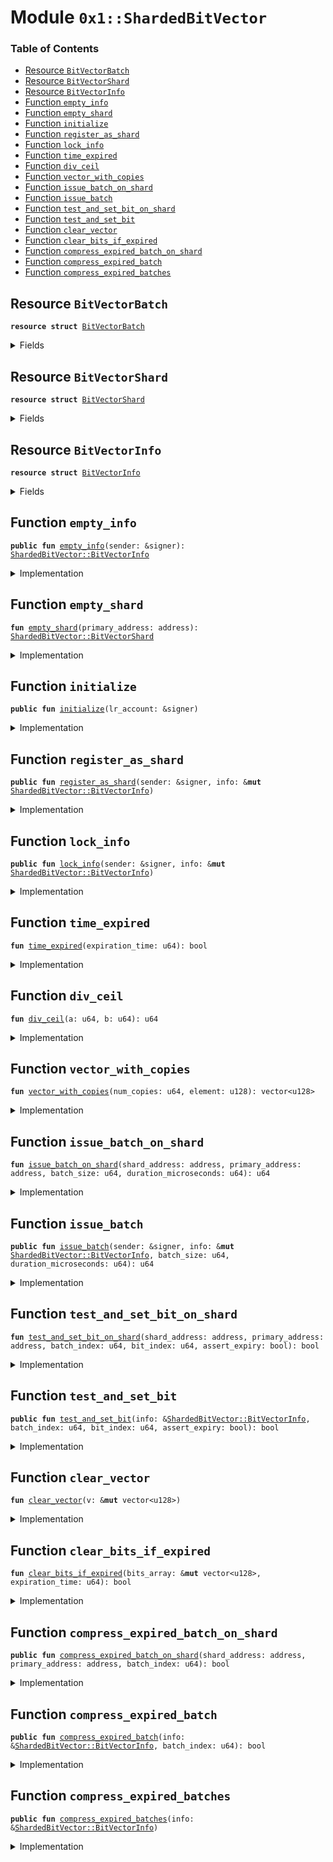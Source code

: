 
<a name="0x1_ShardedBitVector"></a>

# Module `0x1::ShardedBitVector`

### Table of Contents

-  [Resource `BitVectorBatch`](#0x1_ShardedBitVector_BitVectorBatch)
-  [Resource `BitVectorShard`](#0x1_ShardedBitVector_BitVectorShard)
-  [Resource `BitVectorInfo`](#0x1_ShardedBitVector_BitVectorInfo)
-  [Function `empty_info`](#0x1_ShardedBitVector_empty_info)
-  [Function `empty_shard`](#0x1_ShardedBitVector_empty_shard)
-  [Function `initialize`](#0x1_ShardedBitVector_initialize)
-  [Function `register_as_shard`](#0x1_ShardedBitVector_register_as_shard)
-  [Function `lock_info`](#0x1_ShardedBitVector_lock_info)
-  [Function `time_expired`](#0x1_ShardedBitVector_time_expired)
-  [Function `div_ceil`](#0x1_ShardedBitVector_div_ceil)
-  [Function `vector_with_copies`](#0x1_ShardedBitVector_vector_with_copies)
-  [Function `issue_batch_on_shard`](#0x1_ShardedBitVector_issue_batch_on_shard)
-  [Function `issue_batch`](#0x1_ShardedBitVector_issue_batch)
-  [Function `test_and_set_bit_on_shard`](#0x1_ShardedBitVector_test_and_set_bit_on_shard)
-  [Function `test_and_set_bit`](#0x1_ShardedBitVector_test_and_set_bit)
-  [Function `clear_vector`](#0x1_ShardedBitVector_clear_vector)
-  [Function `clear_bits_if_expired`](#0x1_ShardedBitVector_clear_bits_if_expired)
-  [Function `compress_expired_batch_on_shard`](#0x1_ShardedBitVector_compress_expired_batch_on_shard)
-  [Function `compress_expired_batch`](#0x1_ShardedBitVector_compress_expired_batch)
-  [Function `compress_expired_batches`](#0x1_ShardedBitVector_compress_expired_batches)



<a name="0x1_ShardedBitVector_BitVectorBatch"></a>

## Resource `BitVectorBatch`



<pre><code><b>resource</b> <b>struct</b> <a href="#0x1_ShardedBitVector_BitVectorBatch">BitVectorBatch</a>
</code></pre>



<details>
<summary>Fields</summary>


<dl>
<dt>

<code>boxed_bits: vector&lt;u128&gt;</code>
</dt>
<dd>

</dd>
<dt>

<code>expiration_time: u64</code>
</dt>
<dd>

</dd>
</dl>


</details>

<a name="0x1_ShardedBitVector_BitVectorShard"></a>

## Resource `BitVectorShard`



<pre><code><b>resource</b> <b>struct</b> <a href="#0x1_ShardedBitVector_BitVectorShard">BitVectorShard</a>
</code></pre>



<details>
<summary>Fields</summary>


<dl>
<dt>

<code>primary: address</code>
</dt>
<dd>

</dd>
<dt>

<code>batches: vector&lt;<a href="#0x1_ShardedBitVector_BitVectorBatch">ShardedBitVector::BitVectorBatch</a>&gt;</code>
</dt>
<dd>

</dd>
</dl>


</details>

<a name="0x1_ShardedBitVector_BitVectorInfo"></a>

## Resource `BitVectorInfo`



<pre><code><b>resource</b> <b>struct</b> <a href="#0x1_ShardedBitVector_BitVectorInfo">BitVectorInfo</a>
</code></pre>



<details>
<summary>Fields</summary>


<dl>
<dt>

<code>primary: address</code>
</dt>
<dd>

</dd>
<dt>

<code>locked: bool</code>
</dt>
<dd>

</dd>
<dt>

<code>shards: vector&lt;address&gt;</code>
</dt>
<dd>

</dd>
<dt>

<code>num_shard_bits: vector&lt;u64&gt;</code>
</dt>
<dd>

</dd>
</dl>


</details>

<a name="0x1_ShardedBitVector_empty_info"></a>

## Function `empty_info`



<pre><code><b>public</b> <b>fun</b> <a href="#0x1_ShardedBitVector_empty_info">empty_info</a>(sender: &signer): <a href="#0x1_ShardedBitVector_BitVectorInfo">ShardedBitVector::BitVectorInfo</a>
</code></pre>



<details>
<summary>Implementation</summary>


<pre><code><b>public</b> <b>fun</b> <a href="#0x1_ShardedBitVector_empty_info">empty_info</a>(sender: &signer
): <a href="#0x1_ShardedBitVector_BitVectorInfo">BitVectorInfo</a> {
    <a href="#0x1_ShardedBitVector_BitVectorInfo">BitVectorInfo</a> {
        primary: <a href="Signer.md#0x1_Signer_address_of">Signer::address_of</a>(sender),

        locked: <b>false</b>,

        shards: <a href="Vector.md#0x1_Vector_empty">Vector::empty</a>(),
        // Size of this vector == number of batches
        num_shard_bits: <a href="Vector.md#0x1_Vector_empty">Vector::empty</a>(),
    }
}
</code></pre>



</details>

<a name="0x1_ShardedBitVector_empty_shard"></a>

## Function `empty_shard`



<pre><code><b>fun</b> <a href="#0x1_ShardedBitVector_empty_shard">empty_shard</a>(primary_address: address): <a href="#0x1_ShardedBitVector_BitVectorShard">ShardedBitVector::BitVectorShard</a>
</code></pre>



<details>
<summary>Implementation</summary>


<pre><code><b>fun</b> <a href="#0x1_ShardedBitVector_empty_shard">empty_shard</a>(primary_address: address
): <a href="#0x1_ShardedBitVector_BitVectorShard">BitVectorShard</a> {
    <a href="#0x1_ShardedBitVector_BitVectorShard">BitVectorShard</a> {
        primary: primary_address,
        batches: <a href="Vector.md#0x1_Vector_empty">Vector::empty</a>(),
    }
}
</code></pre>



</details>

<a name="0x1_ShardedBitVector_initialize"></a>

## Function `initialize`



<pre><code><b>public</b> <b>fun</b> <a href="#0x1_ShardedBitVector_initialize">initialize</a>(lr_account: &signer)
</code></pre>



<details>
<summary>Implementation</summary>


<pre><code><b>public</b> <b>fun</b> <a href="#0x1_ShardedBitVector_initialize">initialize</a>(lr_account: &signer) {
    move_to(lr_account, <a href="#0x1_ShardedBitVector_empty_info">empty_info</a>(lr_account));
    move_to(lr_account, <a href="#0x1_ShardedBitVector_empty_shard">empty_shard</a>(<a href="Signer.md#0x1_Signer_address_of">Signer::address_of</a>(lr_account)));
}
</code></pre>



</details>

<a name="0x1_ShardedBitVector_register_as_shard"></a>

## Function `register_as_shard`



<pre><code><b>public</b> <b>fun</b> <a href="#0x1_ShardedBitVector_register_as_shard">register_as_shard</a>(sender: &signer, info: &<b>mut</b> <a href="#0x1_ShardedBitVector_BitVectorInfo">ShardedBitVector::BitVectorInfo</a>)
</code></pre>



<details>
<summary>Implementation</summary>


<pre><code><b>public</b> <b>fun</b> <a href="#0x1_ShardedBitVector_register_as_shard">register_as_shard</a>(sender: &signer,
                             info: &<b>mut</b> <a href="#0x1_ShardedBitVector_BitVectorInfo">BitVectorInfo</a>,
) {
    <b>assert</b>(!info.locked, 9000);
    <a href="Vector.md#0x1_Vector_push_back">Vector::push_back</a>(&<b>mut</b> info.shards, <a href="Signer.md#0x1_Signer_address_of">Signer::address_of</a>(sender));

    move_to(sender, <a href="#0x1_ShardedBitVector_empty_shard">empty_shard</a>(info.primary));
}
</code></pre>



</details>

<a name="0x1_ShardedBitVector_lock_info"></a>

## Function `lock_info`



<pre><code><b>public</b> <b>fun</b> <a href="#0x1_ShardedBitVector_lock_info">lock_info</a>(sender: &signer, info: &<b>mut</b> <a href="#0x1_ShardedBitVector_BitVectorInfo">ShardedBitVector::BitVectorInfo</a>)
</code></pre>



<details>
<summary>Implementation</summary>


<pre><code><b>public</b> <b>fun</b> <a href="#0x1_ShardedBitVector_lock_info">lock_info</a>(sender: &signer,
                     info: &<b>mut</b> <a href="#0x1_ShardedBitVector_BitVectorInfo">BitVectorInfo</a>,
) {
    <b>assert</b>(info.primary == <a href="Signer.md#0x1_Signer_address_of">Signer::address_of</a>(sender), 9000);
    <b>assert</b>(!info.locked, 9000);
    info.locked = <b>true</b>;
}
</code></pre>



</details>

<a name="0x1_ShardedBitVector_time_expired"></a>

## Function `time_expired`



<pre><code><b>fun</b> <a href="#0x1_ShardedBitVector_time_expired">time_expired</a>(expiration_time: u64): bool
</code></pre>



<details>
<summary>Implementation</summary>


<pre><code><b>fun</b> <a href="#0x1_ShardedBitVector_time_expired">time_expired</a>(expiration_time: u64): bool {
    <a href="LibraTimestamp.md#0x1_LibraTimestamp_now_microseconds">LibraTimestamp::now_microseconds</a>() &gt;= expiration_time
}
</code></pre>



</details>

<a name="0x1_ShardedBitVector_div_ceil"></a>

## Function `div_ceil`



<pre><code><b>fun</b> <a href="#0x1_ShardedBitVector_div_ceil">div_ceil</a>(a: u64, b: u64): u64
</code></pre>



<details>
<summary>Implementation</summary>


<pre><code><b>fun</b> <a href="#0x1_ShardedBitVector_div_ceil">div_ceil</a>(a: u64, b: u64,
): u64 {
    (a + b - 1) / b
}
</code></pre>



</details>

<a name="0x1_ShardedBitVector_vector_with_copies"></a>

## Function `vector_with_copies`



<pre><code><b>fun</b> <a href="#0x1_ShardedBitVector_vector_with_copies">vector_with_copies</a>(num_copies: u64, element: u128): vector&lt;u128&gt;
</code></pre>



<details>
<summary>Implementation</summary>


<pre><code><b>fun</b> <a href="#0x1_ShardedBitVector_vector_with_copies">vector_with_copies</a>(num_copies: u64, element: u128,
): vector&lt;u128&gt; {
    <b>let</b> ret = <a href="Vector.md#0x1_Vector_empty">Vector::empty</a>();
    <b>let</b> i = 0;
    <b>while</b> (i &lt; num_copies) {
        <a href="Vector.md#0x1_Vector_push_back">Vector::push_back</a>(&<b>mut</b> ret, element);
        i = i + 1;
    };

    ret
}
</code></pre>



</details>

<a name="0x1_ShardedBitVector_issue_batch_on_shard"></a>

## Function `issue_batch_on_shard`



<pre><code><b>fun</b> <a href="#0x1_ShardedBitVector_issue_batch_on_shard">issue_batch_on_shard</a>(shard_address: address, primary_address: address, batch_size: u64, duration_microseconds: u64): u64
</code></pre>



<details>
<summary>Implementation</summary>


<pre><code><b>fun</b> <a href="#0x1_ShardedBitVector_issue_batch_on_shard">issue_batch_on_shard</a>(shard_address: address,
                         primary_address: address,
                         batch_size: u64,
                         duration_microseconds: u64,
): u64 <b>acquires</b> <a href="#0x1_ShardedBitVector_BitVectorShard">BitVectorShard</a> {
    <b>let</b> shard = borrow_global_mut&lt;<a href="#0x1_ShardedBitVector_BitVectorShard">BitVectorShard</a>&gt;(shard_address);
    <b>assert</b>(shard.primary == primary_address, 9000);

    <b>let</b> batch_id = <a href="Vector.md#0x1_Vector_length">Vector::length</a>(&shard.batches);
    <a href="Vector.md#0x1_Vector_push_back">Vector::push_back</a>(&<b>mut</b> shard.batches, <a href="#0x1_ShardedBitVector_BitVectorBatch">BitVectorBatch</a> {
        boxed_bits: <a href="#0x1_ShardedBitVector_vector_with_copies">vector_with_copies</a>(<a href="#0x1_ShardedBitVector_div_ceil">div_ceil</a>(batch_size, 128), 0),

        expiration_time: <a href="LibraTimestamp.md#0x1_LibraTimestamp_now_microseconds">LibraTimestamp::now_microseconds</a>() + duration_microseconds,
    });

    batch_id
}
</code></pre>



</details>

<a name="0x1_ShardedBitVector_issue_batch"></a>

## Function `issue_batch`



<pre><code><b>public</b> <b>fun</b> <a href="#0x1_ShardedBitVector_issue_batch">issue_batch</a>(sender: &signer, info: &<b>mut</b> <a href="#0x1_ShardedBitVector_BitVectorInfo">ShardedBitVector::BitVectorInfo</a>, batch_size: u64, duration_microseconds: u64): u64
</code></pre>



<details>
<summary>Implementation</summary>


<pre><code><b>public</b> <b>fun</b> <a href="#0x1_ShardedBitVector_issue_batch">issue_batch</a>(sender: &signer,
                       info: &<b>mut</b> <a href="#0x1_ShardedBitVector_BitVectorInfo">BitVectorInfo</a>,
                       batch_size: u64,
                       duration_microseconds: u64,
): u64 <b>acquires</b> <a href="#0x1_ShardedBitVector_BitVectorShard">BitVectorShard</a> {
    <b>let</b> sender_address = <a href="Signer.md#0x1_Signer_address_of">Signer::address_of</a>(sender);
    <b>assert</b>(info.primary == sender_address, 9000);
    <b>assert</b>(info.locked, 9000);

    <b>let</b> num_shards = <a href="Vector.md#0x1_Vector_length">Vector::length</a>(&info.shards);
    <b>let</b> per_shard_bits = <a href="#0x1_ShardedBitVector_div_ceil">div_ceil</a>(batch_size, num_shards);

    <b>let</b> batch_index = <a href="Vector.md#0x1_Vector_length">Vector::length</a>(&info.num_shard_bits);
    <a href="Vector.md#0x1_Vector_push_back">Vector::push_back</a>(&<b>mut</b> info.num_shard_bits, per_shard_bits);

    <b>let</b> i = 0;
    <b>while</b> (i &lt; num_shards) {
        <b>let</b> shard_address = *<a href="Vector.md#0x1_Vector_borrow">Vector::borrow</a>(&info.shards, i);
        <b>let</b> new_index = <a href="#0x1_ShardedBitVector_issue_batch_on_shard">issue_batch_on_shard</a>(shard_address,
                                             sender_address,
                                             per_shard_bits,
                                             duration_microseconds);
        <b>assert</b>(batch_index == new_index, 9000);
        i = i + 1;
    };

    batch_index
}
</code></pre>



</details>

<a name="0x1_ShardedBitVector_test_and_set_bit_on_shard"></a>

## Function `test_and_set_bit_on_shard`



<pre><code><b>fun</b> <a href="#0x1_ShardedBitVector_test_and_set_bit_on_shard">test_and_set_bit_on_shard</a>(shard_address: address, primary_address: address, batch_index: u64, bit_index: u64, assert_expiry: bool): bool
</code></pre>



<details>
<summary>Implementation</summary>


<pre><code><b>fun</b> <a href="#0x1_ShardedBitVector_test_and_set_bit_on_shard">test_and_set_bit_on_shard</a>(shard_address: address,
                              primary_address: address,
                              batch_index: u64,
                              bit_index: u64,
                              assert_expiry: bool,
): bool <b>acquires</b> <a href="#0x1_ShardedBitVector_BitVectorShard">BitVectorShard</a> {
    <b>let</b> shard = borrow_global_mut&lt;<a href="#0x1_ShardedBitVector_BitVectorShard">BitVectorShard</a>&gt;(shard_address);
    <b>assert</b>(shard.primary == primary_address, 9000);

    <b>let</b> batch = <a href="Vector.md#0x1_Vector_borrow_mut">Vector::borrow_mut</a>(&<b>mut</b> shard.batches,
                                   batch_index);
    <b>let</b> was_expired = <a href="#0x1_ShardedBitVector_time_expired">time_expired</a>(batch.expiration_time);
    <b>if</b> (was_expired) {
        // If assert_expiry == <b>true</b>, we will <b>assert</b>.
        <b>assert</b>(!assert_expiry, 9000);
        // Otherwise, just <b>return</b> <b>true</b> (not set now).
        <b>return</b> <b>true</b>
    };

    // Not expired.
    <b>let</b> box_index = bit_index / 128;
    <b>let</b> pack_index = bit_index % 128;
    <b>let</b> bitmask = (1 &lt;&lt; (pack_index <b>as</b> u8));
    <b>let</b> target_box = <a href="Vector.md#0x1_Vector_borrow_mut">Vector::borrow_mut</a>(&<b>mut</b> batch.boxed_bits, box_index);

    <b>let</b> test_status: bool = (*target_box & bitmask) == bitmask;
    *target_box = *target_box | bitmask;
    test_status
}
</code></pre>



</details>

<a name="0x1_ShardedBitVector_test_and_set_bit"></a>

## Function `test_and_set_bit`



<pre><code><b>public</b> <b>fun</b> <a href="#0x1_ShardedBitVector_test_and_set_bit">test_and_set_bit</a>(info: &<a href="#0x1_ShardedBitVector_BitVectorInfo">ShardedBitVector::BitVectorInfo</a>, batch_index: u64, bit_index: u64, assert_expiry: bool): bool
</code></pre>



<details>
<summary>Implementation</summary>


<pre><code><b>public</b> <b>fun</b> <a href="#0x1_ShardedBitVector_test_and_set_bit">test_and_set_bit</a>(info: &<a href="#0x1_ShardedBitVector_BitVectorInfo">BitVectorInfo</a>,
                            batch_index: u64,
                            bit_index: u64,
                            assert_expiry: bool,
): bool <b>acquires</b> <a href="#0x1_ShardedBitVector_BitVectorShard">BitVectorShard</a> {
    <b>assert</b>(info.locked, 9000);

    <b>let</b> per_shard_bits = *<a href="Vector.md#0x1_Vector_borrow">Vector::borrow</a>(&info.num_shard_bits,
                                         batch_index);
    <b>let</b> shard_index = bit_index / per_shard_bits;
    <b>let</b> shard_address = *<a href="Vector.md#0x1_Vector_borrow">Vector::borrow</a>(&info.shards,
                                        shard_index);

    <a href="#0x1_ShardedBitVector_test_and_set_bit_on_shard">test_and_set_bit_on_shard</a>(shard_address,
                              info.primary,
                              batch_index,
                              bit_index % per_shard_bits,
                              assert_expiry)
}
</code></pre>



</details>

<a name="0x1_ShardedBitVector_clear_vector"></a>

## Function `clear_vector`



<pre><code><b>fun</b> <a href="#0x1_ShardedBitVector_clear_vector">clear_vector</a>(v: &<b>mut</b> vector&lt;u128&gt;)
</code></pre>



<details>
<summary>Implementation</summary>


<pre><code><b>fun</b> <a href="#0x1_ShardedBitVector_clear_vector">clear_vector</a>(v: &<b>mut</b> vector&lt;u128&gt;,) {
    <b>let</b> length = <a href="Vector.md#0x1_Vector_length">Vector::length</a>(v);

    <b>let</b> i = 0;
    <b>while</b> (i &lt; length) {
        <a href="Vector.md#0x1_Vector_pop_back">Vector::pop_back</a>(v);
        i = i + 1;
    };
}
</code></pre>



</details>

<a name="0x1_ShardedBitVector_clear_bits_if_expired"></a>

## Function `clear_bits_if_expired`



<pre><code><b>fun</b> <a href="#0x1_ShardedBitVector_clear_bits_if_expired">clear_bits_if_expired</a>(bits_array: &<b>mut</b> vector&lt;u128&gt;, expiration_time: u64): bool
</code></pre>



<details>
<summary>Implementation</summary>


<pre><code><b>fun</b> <a href="#0x1_ShardedBitVector_clear_bits_if_expired">clear_bits_if_expired</a>(bits_array: &<b>mut</b> vector&lt;u128&gt;,
                          expiration_time: u64,
): bool {
    <b>let</b> expired = <a href="#0x1_ShardedBitVector_time_expired">time_expired</a>(expiration_time);

    <b>let</b> was_empty = <a href="Vector.md#0x1_Vector_is_empty">Vector::is_empty</a>(bits_array);
    <b>if</b> (expired) {
        <a href="#0x1_ShardedBitVector_clear_vector">clear_vector</a>(bits_array);
    };

    expired && !was_empty
}
</code></pre>



</details>

<a name="0x1_ShardedBitVector_compress_expired_batch_on_shard"></a>

## Function `compress_expired_batch_on_shard`



<pre><code><b>public</b> <b>fun</b> <a href="#0x1_ShardedBitVector_compress_expired_batch_on_shard">compress_expired_batch_on_shard</a>(shard_address: address, primary_address: address, batch_index: u64): bool
</code></pre>



<details>
<summary>Implementation</summary>


<pre><code><b>public</b> <b>fun</b> <a href="#0x1_ShardedBitVector_compress_expired_batch_on_shard">compress_expired_batch_on_shard</a>(shard_address: address,
                                           primary_address: address,
                                           batch_index: u64,
): bool <b>acquires</b> <a href="#0x1_ShardedBitVector_BitVectorShard">BitVectorShard</a> {
    <b>let</b> shard = borrow_global_mut&lt;<a href="#0x1_ShardedBitVector_BitVectorShard">BitVectorShard</a>&gt;(shard_address);
    <b>assert</b>(shard.primary == primary_address, 9000);

    <b>let</b> batch = <a href="Vector.md#0x1_Vector_borrow_mut">Vector::borrow_mut</a>(&<b>mut</b> shard.batches, batch_index);
    <a href="#0x1_ShardedBitVector_clear_bits_if_expired">clear_bits_if_expired</a>(&<b>mut</b> batch.boxed_bits,
                          batch.expiration_time)
}
</code></pre>



</details>

<a name="0x1_ShardedBitVector_compress_expired_batch"></a>

## Function `compress_expired_batch`



<pre><code><b>public</b> <b>fun</b> <a href="#0x1_ShardedBitVector_compress_expired_batch">compress_expired_batch</a>(info: &<a href="#0x1_ShardedBitVector_BitVectorInfo">ShardedBitVector::BitVectorInfo</a>, batch_index: u64): bool
</code></pre>



<details>
<summary>Implementation</summary>


<pre><code><b>public</b> <b>fun</b> <a href="#0x1_ShardedBitVector_compress_expired_batch">compress_expired_batch</a>(info: &<a href="#0x1_ShardedBitVector_BitVectorInfo">BitVectorInfo</a>,
                                  batch_index: u64,
): bool <b>acquires</b> <a href="#0x1_ShardedBitVector_BitVectorShard">BitVectorShard</a> {
    <b>assert</b>(info.locked, 9000);

    <b>let</b> num_shards = <a href="Vector.md#0x1_Vector_length">Vector::length</a>(&info.shards);

    <b>let</b> compressed = <a href="Option.md#0x1_Option_none">Option::none</a>&lt;bool&gt;();
    <b>let</b> i = 0;
    <b>while</b> (i &lt; num_shards) {
        <b>let</b> shard_address = *<a href="Vector.md#0x1_Vector_borrow">Vector::borrow</a>(&info.shards, i);
        <b>let</b> i_compressed = <a href="#0x1_ShardedBitVector_compress_expired_batch_on_shard">compress_expired_batch_on_shard</a>(shard_address,
                                                           info.primary,
                                                           batch_index);
        <b>assert</b>(<a href="Option.md#0x1_Option_is_none">Option::is_none</a>(&compressed) ||
               *<a href="Option.md#0x1_Option_borrow">Option::borrow</a>(&compressed) == i_compressed, 9000);
        compressed = <a href="Option.md#0x1_Option_some">Option::some</a>(i_compressed);

        i = i + 1;
    };

    *<a href="Option.md#0x1_Option_borrow">Option::borrow</a>(&compressed)
}
</code></pre>



</details>

<a name="0x1_ShardedBitVector_compress_expired_batches"></a>

## Function `compress_expired_batches`



<pre><code><b>public</b> <b>fun</b> <a href="#0x1_ShardedBitVector_compress_expired_batches">compress_expired_batches</a>(info: &<a href="#0x1_ShardedBitVector_BitVectorInfo">ShardedBitVector::BitVectorInfo</a>)
</code></pre>



<details>
<summary>Implementation</summary>


<pre><code><b>public</b> <b>fun</b> <a href="#0x1_ShardedBitVector_compress_expired_batches">compress_expired_batches</a>(info: &<a href="#0x1_ShardedBitVector_BitVectorInfo">BitVectorInfo</a>,
) <b>acquires</b> <a href="#0x1_ShardedBitVector_BitVectorShard">BitVectorShard</a> {
    <b>let</b> num_batches = <a href="Vector.md#0x1_Vector_length">Vector::length</a>(&info.num_shard_bits);

    <b>let</b> i = 0;
    <b>while</b> (i &lt; num_batches) {
        <a href="#0x1_ShardedBitVector_compress_expired_batch">compress_expired_batch</a>(info, i);
        i = i + 1;
    };
}
</code></pre>



</details>
